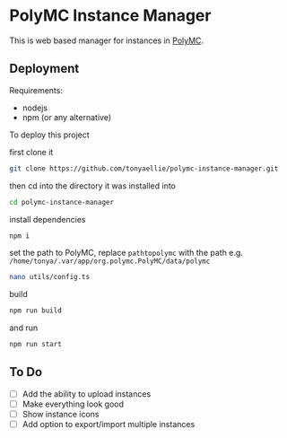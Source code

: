 
# PolyMC Instance Manager

This is web based manager for instances in [PolyMC](https://github.com/polymc/polymc).

## Deployment
Requirements:
- nodejs
- npm (or any alternative)

To deploy this project

first clone it
```bash
git clone https://github.com/tonyaellie/polymc-instance-manager.git
```

then cd into the directory it was installed into
```bash
cd polymc-instance-manager
```

install dependencies
```bash
npm i
```

set the path to PolyMC, replace `pathtopolymc` with the path e.g. `/home/tonya/.var/app/org.polymc.PolyMC/data/polymc`
```bash
nano utils/config.ts
```

build
```bash
npm run build
```

and run
```bash
npm run start
```
## To Do
- [ ] Add the ability to upload instances
- [ ] Make everything look good
- [ ] Show instance icons
- [ ] Add option to export/import multiple instances
